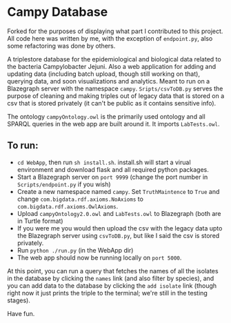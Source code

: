 # Campy Database
Forked for the purposes of displaying what part I contributed to this project. All code here was written by me, with the exception of `endpoint.py`, also some refactoring was done by others.

A triplestore database for the epidemiological and biological data related to the bacteria Campylobacter Jejuni. Also a web application for adding and updating data (including batch upload, though still working on that), querying data, and soon visualizations and analytics. 
Meant to run on a Blazegraph server with the namespace `campy`.
`Sripts/csvToDB.py` serves the purpose of cleaning and making triples out of legacy data that is stored on a csv
that is stored privately (it can't be public as it contains sensitive info).

The ontology `campyOntology.owl` is the primarily used ontology and all SPARQL queries in the web app are built
around it. It imports `LabTests.owl`. 

## To run:
- `cd WebApp`, then run `sh install.sh`. install.sh will start a virual environment and download flask and all required python packages.
- Start a Blazegraph server on `port 9999` (change the port number in `Scripts/endpoint.py` if you wish)
- Create a new namespace named `campy`. Set `TruthMaintence` to `True` and change `com.bigdata.rdf.axioms.NoAxioms`
  to `com.bigdata.rdf.axioms.OwlAxioms`.
- Upload `campyOntology2.0.owl` and `LabTests.owl` to Blazegraph (both are in Turtle format)
- If you were me you would then upload the csv with the legacy data upto the Blazegraph server using
  `csvToDB.py`, but like I said the csv is stored privately.
- Run `python ./run.py` (in the WebApp dir)
- The web app should now be running locally on `port 5000`.

At this point, you can run a query that fetches the names of all the isolates in the database by clicking the `names` 
link (and also filter by species), and you can add data to the database by clicking the `add isolate` link (though right now it just prints the triple to the terminal; we're still in the testing stages).

Have fun.


